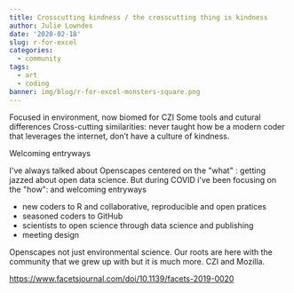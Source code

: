 ```yaml
---
title: Crosscutting kindness / the crosscutting thing is kindness
author: Julie Lowndes
date: '2020-02-18'
slug: r-for-excel
categories:
  - community 
tags:
  - art
  - coding
banner: img/blog/r-for-excel-monsters-square.png
---
```


Focused in environment, now biomed for CZI
Some tools and cutural differences
Cross-cutting similarities: never taught how be a modern coder that leverages the internet, don’t have a culture of kindness.

Welcoming entryways

I've always talked about Openscapes centered on the "what" : getting jazzed about open data science. But during COVID i've been focusing on the "how": 
and welcoming entryways

- new coders to R and collaborative, reproducible and open pratices
- seasoned coders to GitHub
- scientists to open science through data science and publishing
- meeting design

Openscapes not just environmental science. Our roots are here with the community that we grew up with but it is much more. CZI and Mozilla. 

https://www.facetsjournal.com/doi/10.1139/facets-2019-0020